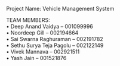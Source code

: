 Project Name: Vehicle Management System <br>

TEAM MEMBERS: <br>
• Deep Anand Vaidya – 001099996 <br>
• Noordeep Gill – 002194664 <br>
• Sai Swarna Raghuraman – 002191782 <br>
• Sethu Surya Teja Pagolu – 002122149 <br>
• Vivek Mannava – 002921511 <br>
• Yash Jain – 001521876 <br>